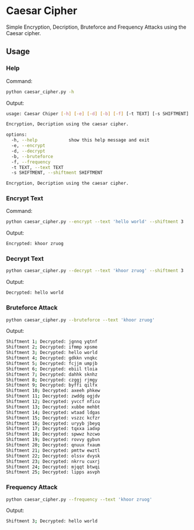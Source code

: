 # Caesar Cipher

Simple Encryption, Decription, Bruteforce and Frequency Attacks using the Caesar cipher.

## Usage

### Help

Command:
```bash
python caesar_cipher.py -h
```

Output:
```bash
usage: Caesar Chiper [-h] [-e] [-d] [-b] [-f] [-t TEXT] [-s SHIFTMENT]

Encryption, Decription using the caesar cipher.

options:
  -h, --help            show this help message and exit
  -e, --encrypt
  -d, --decrypt
  -b, --bruteforce
  -f, --frequency
  -t TEXT, --text TEXT
  -s SHIFTMENT, --shiftment SHIFTMENT

Encryption, Decription using the caesar cipher.
```

### Encrypt Text

Command:
```bash
python caesar_cipher.py --encrypt --text 'hello world' --shiftment 3
```

Output:
```bash
Encrypted: khoor zruog
```

### Decrypt Text

```bash
python caesar_cipher.py --decrypt --text 'khoor zruog' --shiftment 3
```

Output:
```bash
Decrypted: hello world
```

### Bruteforce Attack

```bash
python caesar_cipher.py --bruteforce --text 'khoor zruog'
```

Output:
```bash
Shiftment 1; Decrypted: jgnnq yqtnf
Shiftment 2; Decrypted: ifmmp xpsme
Shiftment 3; Decrypted: hello world
Shiftment 4; Decrypted: gdkkn vnqkc
Shiftment 5; Decrypted: fcjjm umpjb
Shiftment 6; Decrypted: ebiil tloia
Shiftment 7; Decrypted: dahhk sknhz
Shiftment 8; Decrypted: czggj rjmgy
Shiftment 9; Decrypted: byffi qilfx
Shiftment 10; Decrypted: axeeh phkew
Shiftment 11; Decrypted: zwddg ogjdv
Shiftment 12; Decrypted: yvccf nficu
Shiftment 13; Decrypted: xubbe mehbt
Shiftment 14; Decrypted: wtaad ldgas
Shiftment 15; Decrypted: vszzc kcfzr
Shiftment 16; Decrypted: uryyb jbeyq
Shiftment 17; Decrypted: tqxxa iadxp
Shiftment 18; Decrypted: spwwz hzcwo
Shiftment 19; Decrypted: rovvy gybvn
Shiftment 20; Decrypted: qnuux fxaum
Shiftment 21; Decrypted: pmttw ewztl
Shiftment 22; Decrypted: olssv dvysk
Shiftment 23; Decrypted: nkrru cuxrj
Shiftment 24; Decrypted: mjqqt btwqi
Shiftment 25; Decrypted: lipps asvph
```

### Frequency Attack

```bash
python caesar_cipher.py --frequency --text 'khoor zruog'
```

Output:
```bash
Shiftment 3; Decrypted: hello world
```